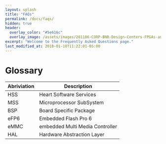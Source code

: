 ```yaml
---
layout: splash
title: "FAQs"
permalink: /docs/faqs/
hidden: true
header:
  overlay_color: "#5e616c"
  overlay_image: /assets/images/201106-CORP-BNR-Design-Centers-FPGAs-and-plds-Banner-2880x280.jpg
excerpt: "Welcome to the Frequently Asked Questions page."
last_modified_at: 2018-01-10T11:22:01-05:00
---
```



# Glossary 

| **Abriviation**  | **Description** |
| --- | --- |
| HSS | Heart Software Services |
| MSS | Microprocessor SubSystem |
| BSP | Board Specific Package |
| eFP6 | Embedded Flash Pro 6 |
| eMMC | embedded Multi Media Controller |
| HAL | Hardware Abstraction Layer  |
